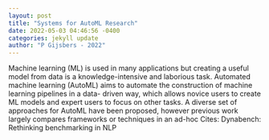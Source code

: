```yaml
--- 
layout: post 
title: "Systems for AutoML Research" 
date: 2022-05-03 04:46:56 -0400 
categories: jekyll update 
author: "P Gijsbers - 2022" 
--- 
```

Machine learning (ML) is used in many applications but creating a useful model from data is a knowledge-intensive and laborious task. Automated machine learning (AutoML) aims to automate the construction of machine learning pipelines in a data- driven way, which allows novice users to create ML models and expert users to focus on other tasks. A diverse set of approaches for AutoML have been proposed, however previous work largely compares frameworks or techniques in an ad-hoc Cites: Dynabench: Rethinking benchmarking in NLP